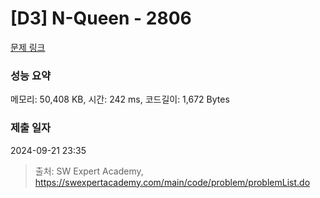 # [D3] N-Queen - 2806 

[문제 링크](https://swexpertacademy.com/main/code/problem/problemDetail.do?contestProbId=AV7GKs06AU0DFAXB) 

### 성능 요약

메모리: 50,408 KB, 시간: 242 ms, 코드길이: 1,672 Bytes

### 제출 일자

2024-09-21 23:35



> 출처: SW Expert Academy, https://swexpertacademy.com/main/code/problem/problemList.do